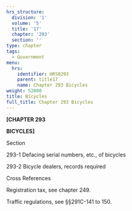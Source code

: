 ```yaml
---
hrs_structure:
  division: '1'
  volume: '5'
  title: '17'
  chapter: '293'
  section: ''
type: chapter
tags:
  - Government
menu:
  hrs:
    identifier: HRS0293
    parent: title17
    name: Chapter 293 Bicycles
weight: 52000
title: Bicycles
full_title: Chapter 293 Bicycles
---
```

**[CHAPTER 293**

**BICYCLES]**

Section

293-1 Defacing serial numbers, etc., of bicycles

293-2 Bicycle dealers, records required

Cross References

Registration tax, see chapter 249.

Traffic regulations, see §§291C-141 to 150.